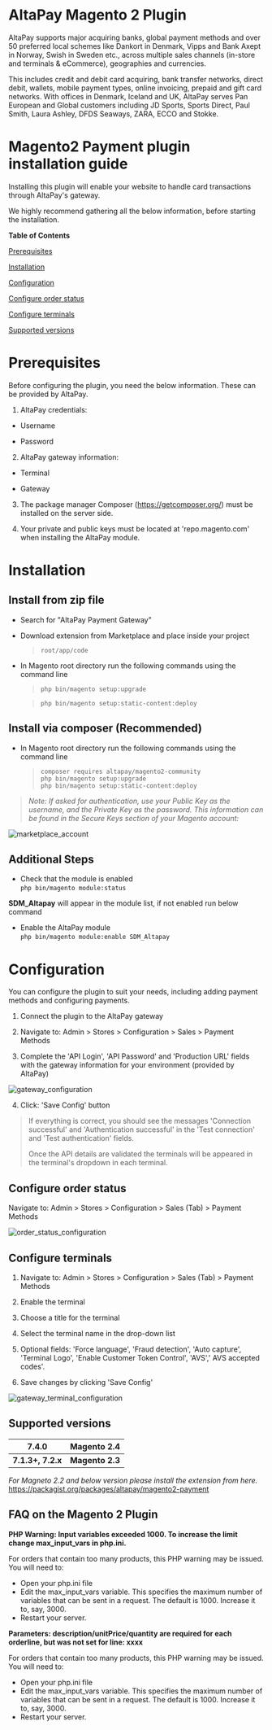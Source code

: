 # AltaPay Magento 2 Plugin

AltaPay supports major acquiring banks, global payment methods and over 50 preferred local schemes like Dankort in Denmark, Vipps and Bank Axept in Norway, Swish in Sweden etc., across multiple sales channels (in-store and terminals & eCommerce), geographies and currencies.

This includes credit and debit card acquiring, bank transfer networks, direct debit, wallets, mobile payment types, online invoicing, prepaid and gift card networks. With offices in Denmark, Iceland and UK, AltaPay serves Pan European and Global customers including JD Sports, Sports Direct, Paul Smith, Laura Ashley, DFDS Seaways, ZARA, ECCO and Stokke.



# Magento2 Payment plugin installation guide


Installing this plugin will enable your website to handle card transactions through AltaPay's gateway.

We highly recommend gathering all the below information, before starting the installation.


**Table of Contents**

[Prerequisites](#prerequisites)

[Installation](#installation)

[Configuration](#configuration)

[Configure order status](#configure-order-status)

[Configure terminals](#configure-terminals)

[Supported versions](#supported-versions)

# Prerequisites

Before configuring the plugin, you need the below information. These can
be provided by AltaPay.

1.  AltaPay credentials:

-   Username

-   Password

2.  AltaPay gateway information:

-   Terminal

-   Gateway

3.  The package manager Composer (https://getcomposer.org/) must be
    installed on the server side.

4.  Your private and public keys must be located at 'repo.magento.com'
    when installing the AltaPay module.

# Installation

## Install from zip file

-   Search for "AltaPay Payment Gateway"

-   Download extension from Marketplace and place inside your project
    > `root/app/code`

-   In Magento root directory run the following commands using the command line
    > `php bin/magento setup:upgrade`

    > `php bin/magento setup:static-content:deploy`

## Install via composer (Recommended)

-   In Magento root directory run the following commands using the
    command line

    > `composer requires altapay/magento2-community`  
    > `php bin/magento setup:upgrade`  
    > `php bin/magento setup:static-content:deploy`
>
> _Note: If asked for authentication, use your Public Key as the
> username, and the Private Key as the password. This information can be
> found in the Secure Keys section of your Magento account:_

![marketplace_account](docs/marketplace_account.png)

## Additional Steps

-   Check that the module is enabled  
    `php bin/magento module:status`

**SDM_Altapay** will appear in the module list, if not enabled run below
command

-   Enable the AltaPay module  
    `php bin/magento module:enable SDM_Altapay`

# Configuration

You can configure the plugin to suit your needs, including adding
payment methods and configuring payments.

1.  Connect the plugin to the AltaPay gateway

2.  Navigate to: Admin \> Stores \> Configuration \> Sales \> Payment Methods

3.  Complete the 'API Login', 'API Password' and 'Production URL' fields with the gateway information for your environment (provided by AltaPay)

![gateway_configuration](docs/gateway_configuration.jpg)

4.  Click: 'Save Config' button

> If everything is correct, you should see the messages 'Connection
> successful' and 'Authentication successful' in the 'Test connection'
> and 'Test authentication' fields.
>
> Once the API details are validated the terminals will be appeared in
> the terminal's dropdown in each terminal.

## Configure order status

Navigate to: Admin \> Stores \> Configuration \> Sales (Tab) \> Payment
Methods

![order_status_configuration](docs/order_status_configuration.png)


## Configure terminals

1.  Navigate to: Admin \> Stores \> Configuration \> Sales (Tab) \>
    Payment Methods

2.  Enable the terminal

3.  Choose a title for the terminal

4.  Select the terminal name in the drop-down list

5.  Optional fields: 'Force language', 'Fraud detection', 'Auto
    capture', 'Terminal Logo', 'Enable Customer Token Control', 'AVS','
    AVS accepted codes'.

6.  Save changes by clicking 'Save Config'

![gateway_terminal_configuration](docs/gateway_terminal_configuration.png)


## Supported versions

| 7.4.0         | Magento 2.4 |
|---------------|-------------|
| **7.1.3+, 7.2.x** | **Magento 2.3** |

_For Magneto 2.2 and below version please install the extension from
here._  
<https://packagist.org/packages/altapay/magento2-payment>


## FAQ on the Magento 2 Plugin

**PHP Warning: Input variables exceeded 1000. To increase the limit change max_input_vars in php.ini.**

For orders that contain too many products, this PHP warning may be issued. You will need to:

- Open your php.ini file
- Edit the max_input_vars variable. This specifies the maximum number of variables that can be sent in a request. The default is 1000. Increase it to, say, 3000.
- Restart your server.

**Parameters: description/unitPrice/quantity are required for each orderline, but was not set for line: xxxx**

For orders that contain too many products, this PHP warning may be issued. You will need to:

- Open your php.ini file
- Edit the max_input_vars variable. This specifies the maximum number of variables that can be sent in a request. The default is 1000. Increase it to, say, 3000.
- Restart your server.
